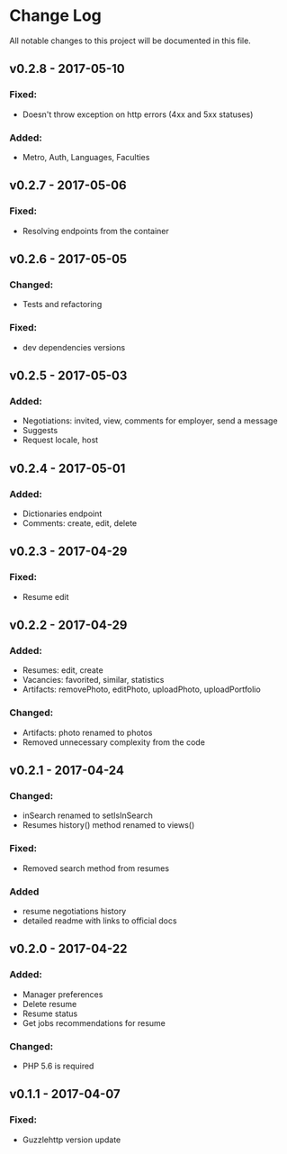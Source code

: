 # Change Log
All notable changes to this project will be documented in this file.

## v0.2.8 - 2017-05-10
### Fixed:
 - Doesn't throw exception on http errors (4xx and 5xx statuses)

### Added:
 - Metro, Auth, Languages, Faculties

## v0.2.7 - 2017-05-06
### Fixed:
 - Resolving endpoints from the container

## v0.2.6 - 2017-05-05
### Changed:
 - Tests and refactoring
### Fixed:
 - dev dependencies versions

## v0.2.5 - 2017-05-03
### Added:
 - Negotiations: invited, view, comments for employer, send a message
 - Suggests
 - Request locale, host

## v0.2.4 -  2017-05-01
### Added:
 - Dictionaries endpoint
 - Comments: create, edit, delete

## v0.2.3 - 2017-04-29
### Fixed:
 - Resume edit

## v0.2.2 - 2017-04-29
### Added:
 - Resumes: edit, create
 - Vacancies: favorited, similar, statistics
 - Artifacts: removePhoto, editPhoto, uploadPhoto, uploadPortfolio

### Changed:
 - Artifacts: photo renamed to photos
 - Removed unnecessary complexity from the code

## v0.2.1 - 2017-04-24
### Changed:
 - inSearch renamed to setIsInSearch
 - Resumes history() method renamed to views()

### Fixed:
 - Removed search method from resumes

### Added
 - resume negotiations history
 - detailed readme with links to official docs

## v0.2.0 - 2017-04-22
### Added:
 - Manager preferences
 - Delete resume
 - Resume status
 - Get jobs recommendations for resume

### Changed:
 - PHP 5.6 is required

## v0.1.1 - 2017-04-07
### Fixed:
 - Guzzlehttp version update